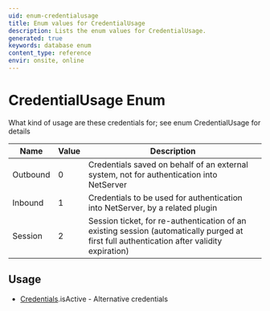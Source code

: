 ```yaml
---
uid: enum-credentialusage
title: Enum values for CredentialUsage
description: Lists the enum values for CredentialUsage.
generated: true
keywords: database enum
content_type: reference
envir: onsite, online
---
```


# CredentialUsage Enum

What kind of usage are these credentials for; see enum CredentialUsage for details

| Name | Value | Description |
|------|-------|-------------|
|Outbound|0|Credentials saved on behalf of an external system, not for authentication into NetServer|
|Inbound|1|Credentials to be used for authentication into NetServer, by a related plugin|
|Session|2|Session ticket, for re-authentication of an existing session (automatically purged at first full authentication after validity expiration)|

## Usage

* [Credentials](../credentials.md).isActive - Alternative credentials
